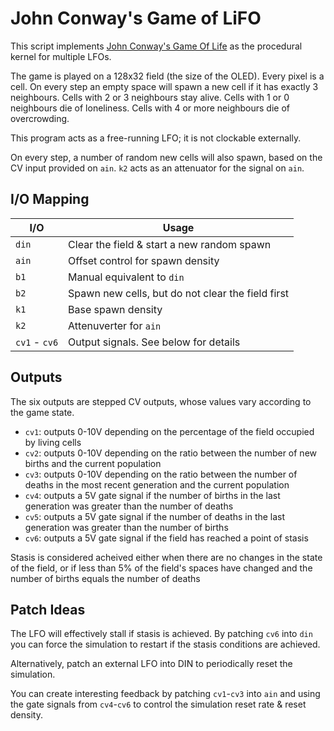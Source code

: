 # John Conway's Game of LiFO

This script implements [John Conway's Game Of Life](https://en.wikipedia.org/wiki/Conway%27s_Game_of_Life) as the
procedural kernel for multiple LFOs.

The game is played on a 128x32 field (the size of the OLED). Every pixel is a cell. On every step an empty space will
spawn a new cell if it has exactly 3 neighbours. Cells with 2 or 3 neighbours stay alive. Cells with 1 or 0 neighbours
die of loneliness. Cells with 4 or more neighbours die of overcrowding.

This program acts as a free-running LFO; it is not clockable externally.

On every step, a number of random new cells will also spawn, based on the CV input provided on `ain`. `k2` acts
as an attenuator for the signal on `ain`.

## I/O Mapping

| I/O           | Usage
|---------------|-------------------------------------------------------------------|
| `din`         | Clear the field & start a new random spawn                        |
| `ain`         | Offset control for spawn density                                  |
| `b1`          | Manual equivalent to `din`                                        |
| `b2`          | Spawn new cells, but do not clear the field first                 |
| `k1`          | Base spawn density                                                |
| `k2`          | Attenuverter for `ain`                                            |
| `cv1` - `cv6` | Output signals. See below for details                             |

## Outputs

The six outputs are stepped CV outputs, whose values vary according to the game state.

- `cv1`: outputs 0-10V depending on the percentage of the field occupied by living cells
- `cv2`: outputs 0-10V depending on the ratio between the number of new births and the current population
- `cv3`: outputs 0-10V depending on the ratio between the number of deaths in the most recent generation and the
        current population
- `cv4`: outputs a 5V gate signal if the number of births in the last generation was greater than the number
         of deaths
- `cv5`: outputs a 5V gate signal if the number of deaths in the last generation was greater than the number
         of births
- `cv6`: outputs a 5V gate signal if the field has reached a point of stasis

Stasis is considered acheived either when there are no changes in the state of the field, or if less than 5% of
the field's spaces have changed and the number of births equals the number of deaths

## Patch Ideas

The LFO will effectively stall if stasis is achieved.  By patching `cv6` into `din` you can force the simulation to
restart if the stasis conditions are achieved.

Alternatively, patch an external LFO into DIN to periodically reset the simulation.

You can create interesting feedback by patching `cv1`-`cv3` into `ain` and using the gate signals from `cv4`-`cv6`
to control the simulation reset rate & reset density.
